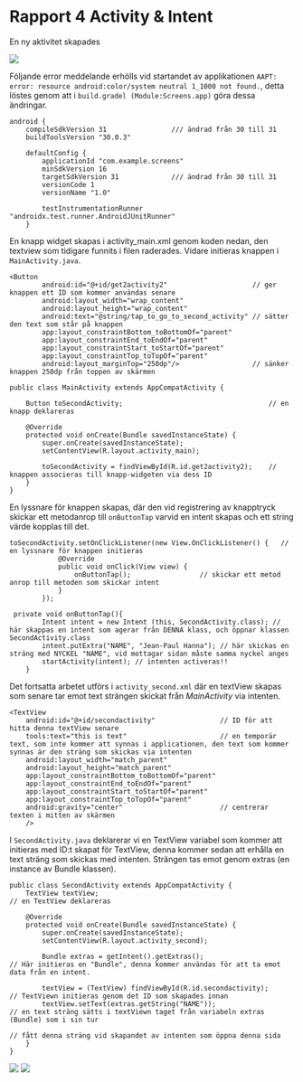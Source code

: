 
# Rapport 4 Activity & Intent

En ny aktivitet skapades 

![](new_activity.jpg)

Följande error meddelande erhölls vid startandet av applikationen `AAPT: error: resource android:color/system neutral 1_1000 not found.`, detta löstes genom att i `build.gradel (Module:Screens.app)` göra dessa ändringar.

```
android {
    compileSdkVersion 31                /// ändrad från 30 till 31
    buildToolsVersion "30.0.3"

    defaultConfig {
        applicationId "com.example.screens"
        minSdkVersion 16
        targetSdkVersion 31             /// ändrad från 30 till 31
        versionCode 1
        versionName "1.0"

        testInstrumentationRunner "androidx.test.runner.AndroidJUnitRunner"
    }
```

En knapp widget skapas i activity_main.xml genom koden nedan, den textview som tidigare funnits i filen raderades. Vidare initieras knappen i `MainActivity.java`.

```
<Button
        android:id="@+id/get2activity2"                     // ger knappen ett ID som kommer användas senare 
        android:layout_width="wrap_content"
        android:layout_height="wrap_content"
        android:text="@string/tap_to_go_to_second_activity" // sätter den text som står på knappen 
        app:layout_constraintBottom_toBottomOf="parent"
        app:layout_constraintEnd_toEndOf="parent"
        app:layout_constraintStart_toStartOf="parent"
        app:layout_constraintTop_toTopOf="parent"
        android:layout_marginTop="250dp"/>                  // sänker knappen 250dp från toppen av skärmen 
```
```
public class MainActivity extends AppCompatActivity {

    Button toSecondActivity;                                    // en knapp deklareras

    @Override
    protected void onCreate(Bundle savedInstanceState) {
        super.onCreate(savedInstanceState);
        setContentView(R.layout.activity_main);
        
        toSecondActivity = findViewById(R.id.get2activity2);    // knappen associeras till knapp-widgeten via dess ID
    }
}
```

En lyssnare för knappen skapas, där den vid registrering av knapptryck skickar ett metodanrop till `onButtonTap` varvid en intent skapas och ett string värde kopplas till det.

```
toSecondActivity.setOnClickListener(new View.OnClickListener() {   // en lyssnare för knappen initieras
            @Override
            public void onClick(View view) {
                onButtonTap();                 // skickar ett metod anrop till metoden som skickar intent
            }
        });
```
```
 private void onButtonTap(){
        Intent intent = new Intent (this, SecondActivity.class); // här skappas en intent som agerar från DENNA klass, och öppnar klassen SecondActivity.class
        intent.putExtra("NAME", "Jean-Paul Hanna"); // här skickas en sträng med NYCKEL "NAME", vid mottagar sidan måste samma nyckel anges
        startActivity(intent); // intenten activeras!!
    }
```
Det fortsatta arbetet utförs i `activity_second.xml` där en textView skapas som senare tar emot text strängen skickat från _MainActivity_ via intenten. 

```
<TextView
    android:id="@+id/secondactivity"                // ID för att hitta denna textView senare
    tools:text="this is text"                       // en temporär text, som inte kommer att synnas i applicationen, den text som kommer synnas är den sträng som skickas via intenten 
    android:layout_width="match_parent"
    android:layout_height="match_parent"
    app:layout_constraintBottom_toBottomOf="parent"
    app:layout_constraintEnd_toEndOf="parent"
    app:layout_constraintStart_toStartOf="parent"
    app:layout_constraintTop_toTopOf="parent"
    android:gravity="center"                        // centrerar texten i mitten av skärmen
    />
```

I `SecondActivity.java` deklarerar vi en TextView variabel som kommer att initieras med ID:t skapat för TextView, denna kommer sedan att erhålla en text sträng som skickas med intenten. 
Strängen tas emot genom extras (en instance av Bundle klassen).

```
public class SecondActivity extends AppCompatActivity {
    TextView textView;                                                   // en TextView deklareras 

    @Override
    protected void onCreate(Bundle savedInstanceState) {
        super.onCreate(savedInstanceState);
        setContentView(R.layout.activity_second);

        Bundle extras = getIntent().getExtras();                        // Här initieras en "Bundle", denna kommer användas för att ta emot data från en intent.
       
        textView = (TextView) findViewById(R.id.secondactivity);        // TextViewn initieras genom det ID som skapades innan 
        textView.setText(extras.getString("NAME"));                     // en text sträng sätts i textViewn taget från variabeln extras (Bundle) som i sin tur
                                                                        // fått denna sträng vid skapandet av intenten som öppna denna sida 
    }
}
```
![](activitymain.png)
![](secondactivity.png)
